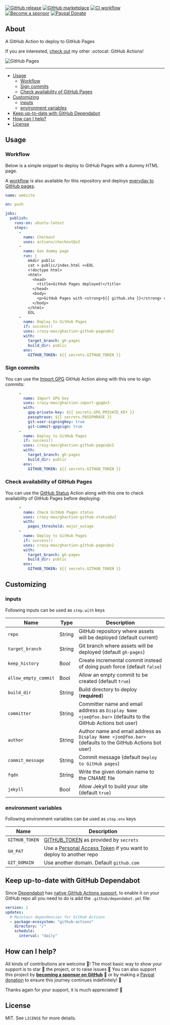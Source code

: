 [![GitHub release](https://img.shields.io/github/release/crazy-max/ghaction-github-pages.svg?style=flat-square)](https://github.com/crazy-max/ghaction-github-pages/releases/latest)
[![GitHub marketplace](https://img.shields.io/badge/marketplace-github--pages-blue?logo=github&style=flat-square)](https://github.com/marketplace/actions/github-pages)
[![CI workflow](https://img.shields.io/github/workflow/status/crazy-max/ghaction-github-pages/ci?label=ci&logo=github&style=flat-square)](https://github.com/crazy-max/ghaction-github-pages/actions?workflow=ci)
[![Become a sponsor](https://img.shields.io/badge/sponsor-crazy--max-181717.svg?logo=github&style=flat-square)](https://github.com/sponsors/crazy-max)
[![Paypal Donate](https://img.shields.io/badge/donate-paypal-00457c.svg?logo=paypal&style=flat-square)](https://www.paypal.me/crazyws)

## About

A GitHub Action to deploy to GitHub Pages

If you are interested, [check out](https://git.io/Je09Y) my other :octocat: GitHub Actions!

![GitHub Pages](.github/ghaction-github-pages.png)

___

* [Usage](#usage)
  * [Workflow](#workflow)
  * [Sign commits](#sign-commits)
  * [Check availability of GitHub Pages](#check-availability-of-github-pages)
* [Customizing](#customizing)
  * [inputs](#inputs)
  * [environment variables](#environment-variables)
* [Keep up-to-date with GitHub Dependabot](#keep-up-to-date-with-github-dependabot)
* [How can I help?](#how-can-i-help)
* [License](#license)

## Usage

### Workflow

Below is a simple snippet to deploy to GitHub Pages with a dummy HTML page.

A [workflow](https://github.com/crazy-max/ghaction-github-pages/actions?query=workflow%3Aci) is also available for this repository and deploys [everyday to GitHub pages](https://crazy-max.github.io/ghaction-github-pages/).

```yaml
name: website

on: push

jobs:
  publish:
    runs-on: ubuntu-latest
    steps:
      -
        name: Checkout
        uses: actions/checkout@v2
      -
        name: Gen dummy page
        run: |
          mkdir public
          cat > public/index.html <<EOL
          <!doctype html>
          <html>
            <head>
              <title>GitHub Pages deployed!</title>
            </head>
            <body>
              <p>GitHub Pages with <strong>${{ github.sha }}</strong> commit ID has been deployed through <a href="https://github.com/marketplace/actions/github-pages">GitHub Pages action</a> successfully.</p>
            </body>
          </html>
          EOL
      -
        name: Deploy to GitHub Pages
        if: success()
        uses: crazy-max/ghaction-github-pages@v2
        with:
          target_branch: gh-pages
          build_dir: public
        env:
          GITHUB_TOKEN: ${{ secrets.GITHUB_TOKEN }}
```

### Sign commits

You can use the [Import GPG](https://github.com/crazy-max/ghaction-import-gpg) GitHub Action along with this one to sign commits:

```yaml
      -
        name: Import GPG key
        uses: crazy-max/ghaction-import-gpg@v3
        with:
          gpg-private-key: ${{ secrets.GPG_PRIVATE_KEY }}
          passphrase: ${{ secrets.PASSPHRASE }}
          git-user-signingkey: true
          git-commit-gpgsign: true
      -
        name: Deploy to GitHub Pages
        if: success()
        uses: crazy-max/ghaction-github-pages@v2
        with:
          target_branch: gh-pages
          build_dir: public
        env:
          GITHUB_TOKEN: ${{ secrets.GITHUB_TOKEN }}
```

### Check availability of GitHub Pages

You can use the [GitHub Status](https://github.com/crazy-max/ghaction-github-status) Action along with this one to check availability of GitHub Pages before deploying:

```yaml
      -
        name: Check GitHub Pages status
        uses: crazy-max/ghaction-github-status@v2
        with:
          pages_threshold: major_outage
      -
        name: Deploy to GitHub Pages
        if: success()
        uses: crazy-max/ghaction-github-pages@v2
        with:
          target_branch: gh-pages
          build_dir: public
        env:
          GITHUB_TOKEN: ${{ secrets.GITHUB_TOKEN }}
```

## Customizing

### inputs

Following inputs can be used as `step.with` keys

| Name                 | Type    | Description                                                                 |
|----------------------|---------|-----------------------------------------------------------------------------|
| `repo`               | String  | GitHub repository where assets will be deployed (default current)           |
| `target_branch`      | String  | Git branch where assets will be deployed (default `gh-pages`)               |
| `keep_history`       | Bool    | Create incremental commit instead of doing push force (default `false`)     |
| `allow_empty_commit` | Bool    | Allow an empty commit to be created (default `true`)                        |
| `build_dir`          | String  | Build directory to deploy (**required**)                                    |
| `committer`          | String  | Committer name and email address as `Display Name <joe@foo.bar>` (defaults to the GitHub Actions bot user) |
| `author`             | String  | Author name and email address as `Display Name <joe@foo.bar>` (defaults to the GitHub Actions bot user) |
| `commit_message`     | String  | Commit message (default `Deploy to GitHub pages`)                           |
| `fqdn`               | String  | Write the given domain name to the CNAME file                               |
| `jekyll`             | Bool    | Allow Jekyll to build your site (default `true`)                            |

### environment variables

Following environment variables can be used as `step.env` keys

| Name           | Description                           |
|----------------|---------------------------------------|
| `GITHUB_TOKEN` | [GITHUB_TOKEN](https://help.github.com/en/actions/configuring-and-managing-workflows/authenticating-with-the-github_token) as provided by `secrets` |
| `GH_PAT`       | Use a [Personal Access Token](https://help.github.com/articles/creating-a-personal-access-token-for-the-command-line/) if you want to deploy to another repo |
| `GIT_DOMAIN`   | Use another domain. Default `github.com` |

## Keep up-to-date with GitHub Dependabot

Since [Dependabot](https://docs.github.com/en/github/administering-a-repository/keeping-your-actions-up-to-date-with-github-dependabot)
has [native GitHub Actions support](https://docs.github.com/en/github/administering-a-repository/configuration-options-for-dependency-updates#package-ecosystem),
to enable it on your GitHub repo all you need to do is add the `.github/dependabot.yml` file:

```yaml
version: 2
updates:
  # Maintain dependencies for GitHub Actions
  - package-ecosystem: "github-actions"
    directory: "/"
    schedule:
      interval: "daily"
```

## How can I help?

All kinds of contributions are welcome :raised_hands:! The most basic way to show your support is to star :star2: the project, or to raise issues :speech_balloon: You can also support this project by [**becoming a sponsor on GitHub**](https://github.com/sponsors/crazy-max) :clap: or by making a [Paypal donation](https://www.paypal.me/crazyws) to ensure this journey continues indefinitely! :rocket:

Thanks again for your support, it is much appreciated! :pray:

## License

MIT. See `LICENSE` for more details.
